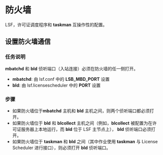 # 防火墙

LSF，许可证调度程序和 **taskman** 互操作性的配置。

## 设置防火墙通信

### 任务说明

**mbatchd** 和 **bld** 侦听端口（入站连接）必须在防火墙的任一侧打开。

- **mbatchd**: 由 lsf.conf 中的 **LSB_MBD_PORT** 设置
- **bld**: 由 lsf.licensescheduler 中的 **PORT** 设置

### 步骤

- 如果防火墙位于**mbatchd** 主机和 **bld** 主机之间，则两个侦听端口都必须打开。
- 如果防火墙位于 **bld** 和 **blcollect** 主机之间（例如，**blcollect** 被配置为在许可证服务器上本地运行，而 **bld** 位于 LSF 主节点上）， **bld** 侦听端口必须打开。
- 如果防火墙位于 **taskman** 和 **bld** 之间（其中作业使用 **taskman** 与 License Scheduler 进行接口），则必须打开 **bld** 侦听端口。